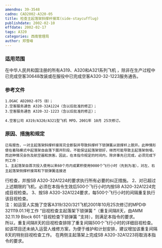 ```yaml
---
amendno: 39-3548  
cadno: CAD2002-A320-05  
title: 检查主起落架斜撑杆接耳(side-staycufflug)  
publishdate: 2002-02-10  
effdate: 2002-02-17  
tags: A320  
categories: 西南管理局  
author: 郑雪峰  
---
```

  
### 适用范围  
在中华人民共和国注册的所有A319、A320和A321系列飞机 ，除非在生产过程中已完成空客30648改装或在服役中已完成空客A320-32-1223服务通告。  
  
<!--more-->  
### 参考文件  
    1.DGAC AD2002-075（B）；  
    2.空客服务通告 A320-32A1224（含以后批准的修正）；  
    3.空客服务通告 A320-32-1223（含以后批准的修正）；  
  
    4.空客公司 A319/A320/A321型飞机 MPD，2001年 10月 25次修订。  
  
### 原因、措施和规定  
    已有报告，一对主起落架斜撑杆接耳完全断裂并导致斜撑杆下锁弹簧从锁撑杆上脱开。此种情形使在着陆模式中起落架自由落下展开阶段，不能保证起落架锁好，继而可能导致主起落架倒塌，而这种情况会伤及航空器和旅客。因此，在本指令规定的时间内，除非事先已完成，必须完成下列工作：  
    1、主起落架自首次投入使用以来60个月内或累积使用9000个飞行小时（先到为准），对左、右主起落架侧撑杆接耳和下锁弹簧连接进  
  
行检查，并按SB A320-32A1224的要求执行所有必要的纠正措施。     2、对已超过上述期限的飞机，必须在本指令生效后500个飞行小时内按SB A320-32A1224完成目视检查。     3、按SB A320-32A1224要求，每500个飞行小时的间隔重复执行该目视检查。  
    注：如运营人实施了空客A319/320/321飞机2001年10月25次修订的MPD中321119.01.1号工作 “目视检查主起落架下锁弹簧 ”（重复间隔8天，由AMM 32.11.19 Block 601 “目视检查下锁弹簧 ”支持），则满足本指令的要求。  
    所以，重复间隔8天的目视检查排除了重复间隔500个飞行小时的详细目视检查。     如该项目还未纳入运营人维修方案，为便于维护和计划安排，建议增加该重复间隔8天的特别目视检查工作。     在两侧主起落架上完成SB A320-32A1223将取消本指令的要求。  
